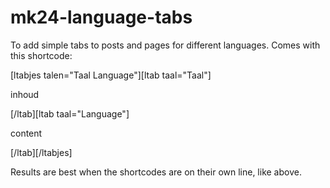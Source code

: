 # mk24-language-tabs
To add simple tabs to posts and pages for different languages. 
Comes with this shortcode:

[ltabjes talen="Taal Language"][ltab taal="Taal"]

inhoud

[/ltab][ltab taal="Language"]

content

[/ltab][/ltabjes]

Results are best when the shortcodes are on their own line, like above.